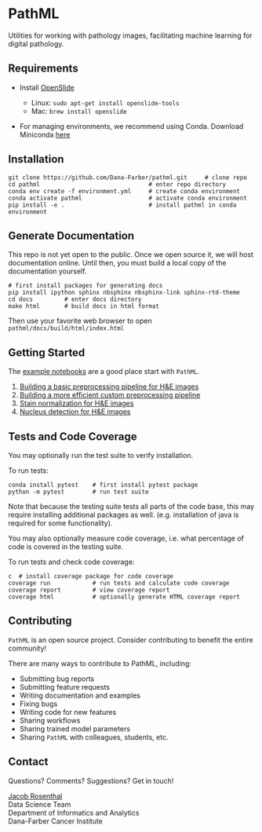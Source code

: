 # PathML 

Utilities for working with pathology images, facilitating machine learning for digital pathology.

## Requirements

* Install [OpenSlide](https://openslide.org/download/)  
    * Linux: ``sudo apt-get install openslide-tools``
    * Mac: ``brew install openslide``

* For managing environments, we recommend using Conda. 
    Download Miniconda [here](https://docs.conda.io/en/latest/miniconda.html)


## Installation

````
git clone https://github.com/Dana-Farber/pathml.git     # clone repo
cd pathml                               # enter repo directory
conda env create -f environment.yml     # create conda environment
conda activate pathml                   # activate conda environment
pip install -e .                        # install pathml in conda environment
````

## Generate Documentation

This repo is not yet open to the public. Once we open source it, we will host documentation online.
Until then, you must build a local copy of the documentation yourself.

````
# first install packages for generating docs
pip install ipython sphinx nbsphinx nbsphinx-link sphinx-rtd-theme  
cd docs         # enter docs directory
make html       # build docs in html format
````

Then use your favorite web browser to open ``pathml/docs/build/html/index.html``

## Getting Started

The [example notebooks](examples) are a good place start with `PathML`.

1. [Building a basic preprocessing pipeline for H&E images](examples/basic_HE.ipynb)
1. [Building a more efficient custom preprocessing pipeline](examples/advanced_HE_chunks.ipynb)
1. [Stain normalization for H&E images](examples/stain_normalization.ipynb)
1. [Nucleus detection for H&E images](examples/nucleus_detection.ipynb)

## Tests and Code Coverage 

You may optionally run the test suite to verify installation. 

To run tests:  
````
conda install pytest    # first install pytest package
python -m pytest        # run test suite
````
Note that because the testing suite tests all parts of the code base, 
this may require installing additional packages as well. 
(e.g. installation of java is required for some functionality).

You may also optionally measure code coverage, i.e. what percentage of code is covered in the testing suite.

To run tests and check code coverage:
```
c  # install coverage package for code coverage
coverage run            # run tests and calculate code coverage
coverage report         # view coverage report
coverage html           # optionally generate HTML coverage report
```

## Contributing

``PathML`` is an open source project. Consider contributing to benefit the entire community!

There are many ways to contribute to PathML, including:

* Submitting bug reports
* Submitting feature requests
* Writing documentation and examples
* Fixing bugs
* Writing code for new features
* Sharing workflows
* Sharing trained model parameters
* Sharing ``PathML`` with colleagues, students, etc.

## Contact

Questions? Comments? Suggestions? Get in touch!

[Jacob Rosenthal](mailto:Jacob_Rosenthal@dfci.harvard.edu)  
Data Science Team  
Department of Informatics and Analytics  
Dana-Farber Cancer Institute